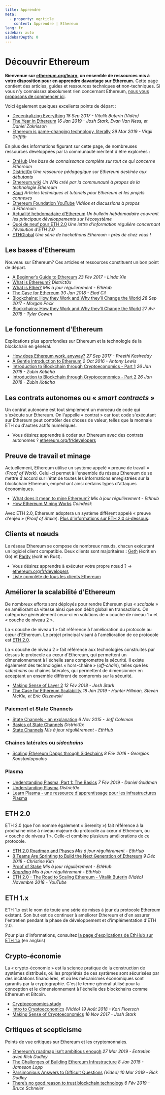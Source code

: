 ```yaml
---
title: Apprendre
meta:
  - property: og:title
    content: Apprendre | Ethereum
lang: fr
sidebar: auto
sidebarDepth: 0
---
```


# Découvrir Ethereum

**Bienvenue sur [ethereum.org/learn](/fr/learn/), un ensemble de ressources mis à votre disposition pour en apprendre davantage sur Ethereum.** Cette page contient des articles, guides et ressources techniques **et** non-techniques. Si vous n'y connaissez absolument rien concernant Ethereum, [nous vous proposons de commencer ici](/fr/beginners/).

Voici également quelques excellents points de départ&nbsp;:

- [Decentralizing Everything](https://www.youtube.com/watch?v=WSN5BaCzsbo&feature=youtu.be) *18 Sep 2017 - Vitalik Buterin (Vidéo)*
- [The Year in Ethereum](https://medium.com/@jjmstark/the-year-in-ethereum-87a17d6f8276) *16 Jan 2019 - Josh Stark, Evan Van Ness, et Daniel Zakrisson*
- [Ethereum is game-changing technology, literally](https://medium.com/@virgilgr/ethereum-is-game-changing-technology-literally-d67e01a01cf8) *29 Mar 2019 - Virgil Griffith*

En plus des informations figurant sur cette page, de nombreuses ressources développées par la communauté méritent d'être explorées&nbsp;:

- [EthHub](https://docs.ethhub.io) *Une base de connaissance complète sur tout ce qui concerne Ethereum*
- [District0x](https://education.district0x.io/general-topics/understanding-ethereum/) *Une ressource pédagogique sur Ethereum destinée aux débutants*
- [Ethereum.wiki](https://ethereum.wiki) *Un Wiki créé par la communauté à propos de la technologie Ethereum*
- [Kauri](https://kauri.io) *Articles techniques et tutoriels pour Ethereum et les projets connexes*
- [Ethereum Foundation YouTube](https://www.youtube.com/channel/UCNOfzGXD_C9YMYmnefmPH0g) *Vidéos et discussions à propos d'Ethereum*
- [Actualité hebdomadaire d'Ethereum](https://weekinethereumnews.com/) *Un bulletin hebdomadaire couvrant les principaux développements sur l'écosystème*
- [Quoi de neuf pour ETH 2.0](https://notes.ethereum.org/c/Sk8Zs--CQ) *Une lettre d'information régulière concernant l'évolution d'ETH 2.0*
- [ETHGlobal](https://ethglobal.co) *Une série de hackathons Ethereum - près de chez vous&nbsp;!*

## Les bases d'Ethereum

Nouveau sur Ethereum? Ces articles et ressources constituent un bon point de départ.

- [A Beginner’s Guide to Ethereum](https://blog.coinbase.com/a-beginners-guide-to-ethereum-46dd486ceecf) *23 Fév 2017 - Linda Xie*
- [What is Ethereum?](https://education.district0x.io/general-topics/understanding-ethereum/what-is-ethereum/) *District0x*
- [What is Ether?](https://docs.ethhub.io/ethereum-basics/what-is-ether/) *Mis à jour régulièrement - EthHub*
- [The Case for Ethereum](http://blog.eladgil.com/2018/01/the-case-for-ethereum.html) *30 Jan 2018 - Elad Gil*
- [Blockchains: How they Work and Why they’ll Change the World](https://spectrum.ieee.org/computing/networks/blockchains-how-they-work-and-why-theyll-change-the-world) *28 Sep 2017 - Morgan Peck*
- [Blockchains: How they Work and Why they’ll Change the World](https://www.bloomberg.com/opinion/articles/2018-04-27/blockchains-warrant-skepticism-but-keep-an-open-mind) *27 Avr 2018 - Tyler Cowen*

## Le fonctionnement d'Ethereum

Explications plus approfondies sur Ethereum et la technologie de la blockchain en général.

- [How does Ethereum work, anyway?](https://medium.com/@preethikasireddy/how-does-ethereum-work-anyway-22d1df506369) *27 Sep 2017 - Preethi Kasireddy*
- [A Gentle Introduction to Ethereum](https://bitsonblocks.net/2016/10/02/gentle-introduction-ethereum/) *2 Oct 2016 - Antony Lewis*
- [Introduction to Blockchain through Cryptoeconomics - Part 1](https://blockchainatberkeley.blog/introduction-to-blockchain-through-cryptoeconomics-part-1-bitcoin-369f245067f9) *26 Jan 2018 - Zubin Koticha*
- [Introduction to Blockchain through Cryptoeconomics - Part 2](https://medium.com/mechanism-labs/introduction-to-bitcoin-through-cryptoeconomics-part-2-proof-of-work-and-nakamoto-consensus-2252f6a6c012) *26 Jan 2018 - Zubin Koticha*

## Les contrats autonomes ou «&nbsp;*smart contracts*&nbsp;»

Un contrat autonome est tout simplement un morceau de code qui s'exécute sur Ethereum. On l'appelle «&nbsp;contrat&nbsp;» car tout code s'exécutant sur Ethereum peut contrôler des choses de valeur, telles que la monnaie ETH ou d'autres actifs numériques.

- Vous désirez apprendre à coder sur Ethereum avec des contrats autonomes&nbsp;? [ethereum.org/fr/developers](/fr/developers/)

## Preuve de travail et minage

Actuellement, Ethereum utilise un système appelé «&nbsp;preuve de travail&nbsp;» (*Proof of Work*). Celui-ci permet à l'ensemble du réseau Ethereum de se mettre d'accord sur l'état de toutes les informations enregistrées sur la blockchain Ethereum, empêchant ainsi certains types d'attaques économiques.

- [What does it mean to mine Ethereum?](https://docs.ethhub.io/using-ethereum/mining/) *Mis à jour régulièrement - Ethhub*
- [How Ethereum Mining Works](https://www.coindesk.com/information/ethereum-mining-works) *Coindesk*

Avec ETH 2.0, Ethereum adoptera un système différent appelé «&nbsp;preuve d'enjeu&nbsp;» (*Proof of Stake*). [Plus d'informations sur ETH 2.0 ci-dessous](#eth-2-0).

## Clients et nœuds

Le réseau Ethereum se compose de nombreux nœuds, chacun exécutant un logiciel client compatible. Deux clients sont majoritaires&nbsp;: [Geth](https://geth.ethereum.org/) (écrit en Go) et [Parity](https://www.parity.io/ethereum/) (écrit en Rust).

- Vous désirez apprendre à exécuter votre propre nœud&nbsp;? → [ethereum.org/fr/developers](/fr/developers/#clients-faire-tourner-votre-propre-noeud)
- [Liste complète de tous les clients Ethereum](https://github.com/ConsenSys/ethereum-developer-tools-list#ethereum-clients)

## Améliorer la scalabilité d'Ethereum

De nombreux efforts sont déployés pour rendre Ethereum plus «&nbsp;*scalable*&nbsp;» en améliorant sa vitesse ainsi que son débit global en transactions. On catégorise généralement ceux-ci en solutions de «&nbsp;couche de niveau 1&nbsp;» et «&nbsp;couche de niveau 2&nbsp;».

La «&nbsp;couche de niveau 1&nbsp;» fait référence à l'amélioration du protocole au cœur d'Ethereum. Le projet principal visant à l'amélioration de ce protocole est [ETH 2.0](./#eth-2-0).

La «&nbsp;couche de niveau 2&nbsp;» fait référence aux technologies construites par dessus le protocole au cœur d'Ethereum, qui permettent un dimensionnement à l'échelle sans compromettre la sécurité. Il existe également des technologies «&nbsp;hors-chaîne&nbsp;» (*off-chain*), telles que les *sidechains* ou chaînes latérales, qui permettent de dimensionner en acceptant un ensemble différent de compromis sur la sécurité.

- [Making Sense of Layer 2](https://medium.com/l4-media/making-sense-of-ethereums-layer-2-scaling-solutions-state-channels-plasma-and-truebit-22cb40dcc2f4) *12 Fév 2018 - Josh Stark*
- [The Case for Ethereum Scalability](https://medium.com/connext/the-case-for-ethereum-scalability-d2a8035f880f) *18 Jan 2019 - Hunter Hillman, Steven McKie, et Eric Olszewski*

### Paiement et State Channels

- [State Channels - an explanation](https://www.jeffcoleman.ca/state-channels/) *6 Nov 2015 - Jeff Coleman*
- [Basics of State Channels](https://education.district0x.io/general-topics/understanding-ethereum/basics-state-channels/) *District0x*
- [State Channels](https://docs.ethhub.io/ethereum-roadmap/layer-2-scaling/state-channels/) *Mis à jour régulièrement - EthHub*

### Chaines latérales ou *sidechains*

- [Scaling Ethereum Dapps through Sidechains](https://medium.com/loom-network/dappchains-scaling-ethereum-dapps-through-sidechains-f99e51fff447) *8 Fév 2018 - Georgios Konstantopoulos*

### Plasma

- [Understanding Plasma, Part 1: The Basics](https://www.theblockcrypto.com/2019/02/07/understanding-plasma-part-1-the-basics/) *7 Fév 2019 - Daniel Goldman*
- [Understanding Plasma](https://education.district0x.io/general-topics/understanding-ethereum/understanding-plasma/) *District0x*
- [Learn Plasma - une ressource d'apprentissage pour les infrastructures Plasma](https://www.learnplasma.org/en/)

## ETH 2.0

ETH 2.0 (que l'on nomme également «&nbsp;Serenity&nbsp;») fait référence à la prochaine mise à niveau majeure du protocole au cœur d'Ethereum, ou «&nbsp;couche de niveau 1&nbsp;». Celle-ci combine plusieurs améliorations de ce protocole.

- [ETH 2.0 Roadmap and Phases](https://docs.ethhub.io/ethereum-roadmap/ethereum-2.0/eth-2.0-phases/) *Mis à jour régulièrement - EthHub*
- [8 Teams Are Sprinting to Build the Next Generation of Ethereum](https://www.coindesk.com/next-gen-buidlers-the-8-teams-working-on-ethereum-2-0) *9 Déc 2018 - Christine Kim*
- [Proof of Stake](https://docs.ethhub.io/ethereum-roadmap/ethereum-2.0/proof-of-stake/) *Mis à jour régulièrement - EthHub*
- [*Sharding*](https://docs.ethhub.io/ethereum-roadmap/ethereum-2.0/sharding/) *Mis à jour régulièrement - EthHub*
- [ETH 2.0 - The Road to Scaling Ethereum - Vitalik Buterin](https://youtu.be/kCVpDrlVesA) *(Vidéo) Novembre 2018 - YouTube*

## ETH 1.x

ETH 1.x est le nom de toute une série de mises à jour du protocole Ethereum existant. Son but est de continuer à améliorer Ethereum et d'en assurer l'entretien pendant la phase de développement et d'implémentation d'ETH 2.0.

Pour plus d'informations, consultez [la page d'explications de EthHub sur ETH 1.x](https://docs.ethhub.io/ethereum-roadmap/ethereum-1.x/) (en anglais)

## Crypto-économie

La «&nbsp;crypto-économie&nbsp;» est la science pratique de la construction de systèmes distribués, où les propriétés de ces systèmes sont sécurisées par des incitations financières, et où les mécanismes économiques sont garantis par la cryptographie. C'est le terme général utilisé pour la conception et le dimensionnement à l'échelle des blockchains comme Ethereum et Bitcoin.

- [Cryptoeconomics.study](https://cryptoeconomics.study/)
- [Intro to Cryptoeconomics](https://www.youtube.com/watch?v=F0FCI8GxO5I) *(Vidéo) 19 Août 2018 - Karl Floersch*
- [Making Sense of Cryptoeconomics](https://medium.com/l4-media/making-sense-of-cryptoeconomics-5edea77e4e8d) *16 Nov 2017 - Josh Stark*

## Critiques et scepticisme

Points de vue critiques sur Ethereum et les cryptomonnaies.

- [Ethereum’s roadmap isn’t ambitious enough](https://decryptmedia.com/6136/vulcanize-rick-dudley-ethereum-roadmap-makerdao-polkadot) *27 Mar 2019 - Entretien avec Rick Dudley*
- [The Challenges of Building Ethereum Infrastructure](https://medium.com/@lopp/the-challenges-of-building-ethereum-infrastructure-87e443e47a4b) *8 Jan 2018 - Jameson Lopp*
- [Parsimonious Answers to Difficult Questions](https://www.youtube.com/watch?v=GOkSg0BuSdw&feature=youtu.be) *(Vidéo) 10 Mar 2019 - Rick Dudley*
- [There’s no good reason to trust blockchain technology](https://www.wired.com/story/theres-no-good-reason-to-trust-blockchain-technology/) *6 Fév 2019 - Bruce Schneier*